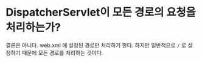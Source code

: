 # DispatcherServlet이 모든 경로의 요청을 처리하는가?

결론은 아니다. web.xml 에 설정된 경로만 처리하기 한다. 하지만 일반적으로 `/` 로 설정하기 때문에 모든 경로를 처리하는 것이다.